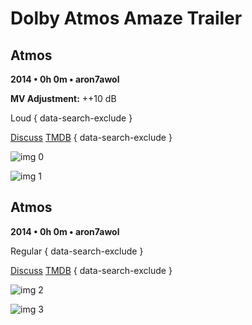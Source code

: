 # Dolby Atmos Amaze Trailer

## Atmos

**2014 • 0h 0m • aron7awol**

**MV Adjustment:** ++10 dB

Loud
{ data-search-exclude }

[Discuss](https://www.avsforum.com/threads/bass-eq-for-filtered-movies.2995212/post-58242644)  [TMDB](520560)
{ data-search-exclude }

![img 0](https://i.imgur.com/rrP61sa.jpg)

![img 1](https://i.imgur.com/FuPur56.png)

## Atmos

**2014 • 0h 0m • aron7awol**

Regular
{ data-search-exclude }

[Discuss](https://www.avsforum.com/threads/bass-eq-for-filtered-movies.2995212/post-58242644)  [TMDB](520560)
{ data-search-exclude }

![img 2](https://i.imgur.com/EQR4YSr.jpg)

![img 3](https://i.imgur.com/kXCy8qD.png)

